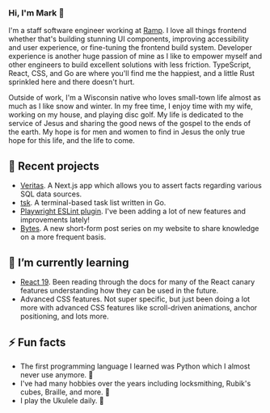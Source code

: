 ### Hi, I'm Mark 👋

I'm a staff software engineer working at [Ramp](https://ramp.com). I love
all things frontend whether that's building stunning UI components,
improving accessibility and user experience, or fine-tuning the frontend
build system. Developer experience is another huge passion of mine as I
like to empower myself and other engineers to build excellent solutions
with less friction. TypeScript, React, CSS, and Go are where you'll find me
the happiest, and a little Rust sprinkled here and there doesn't hurt.

Outside of work, I'm a Wisconsin native who loves small-town life almost as
much as I like snow and winter. In my free time, I enjoy time with my wife,
working on my house, and playing disc golf. My life is dedicated to the
service of Jesus and sharing the good news of the gospel to the ends of the
earth. My hope is for men and women to find in Jesus the only true hope for
this life, and the life to come.

## 🔭 Recent projects

- [Veritas](https://github.com/mskelton/veritas). A Next.js app which
  allows you to assert facts regarding various SQL data sources.
- [tsk](https://github.com/mskelton/tsk). A terminal-based task list
  written in Go.
- [Playwright ESLint plugin](https://github.com/playwright-community/eslint-plugin-playwright).
  I've been adding a lot of new features and improvements lately!
- [Bytes](https://mskelton.dev/bytes). A new short-form post series on my
  website to share knowledge on a more frequent basis.

## 🌱 I’m currently learning

- [React 19](https://react.dev/). Been reading through the docs for many of
  the React canary features understanding how they can be used in the
  future.
- Advanced CSS features. Not super specific, but just been doing a lot more
  with advanced CSS features like scroll-driven animations, anchor
  positioning, and lots more.

## ⚡ Fun facts

- The first programming language I learned was Python which I almost never
  use anymore. 🐍
- I've had many hobbies over the years including locksmithing, Rubik's
  cubes, Braille, and more. 🔐
- I play the Ukulele daily. 🎸
